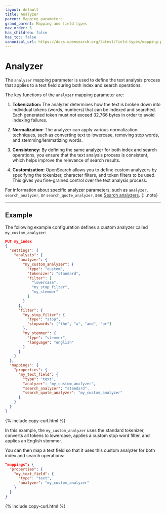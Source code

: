 ```yaml
---
layout: default
title: Analyzer
parent: Mapping parameters
grand_parent: Mapping and field types
nav_order: 5
has_children: false
has_toc: false
canonical_url: https://docs.opensearch.org/latest/field-types/mapping-parameters/analyzer/
---
```


# Analyzer

The `analyzer` mapping parameter is used to define the text analysis process that applies to a text field during both index and search operations.

The key functions of the `analyzer` mapping parameter are:

1. **Tokenization:** The analyzer determines how the text is broken down into individual tokens (words, numbers) that can be indexed and searched. Each generated token must not exceed 32,766 bytes in order to avoid indexing failures.

2. **Normalization:** The analyzer can apply various normalization techniques, such as converting text to lowercase, removing stop words, and stemming/lemmatizing words.

3. **Consistency:** By defining the same analyzer for both index and search operations, you ensure that the text analysis process is consistent, which helps improve the relevance of search results.

4. **Customization:** OpenSearch allows you to define custom analyzers by specifying the tokenizer, character filters, and token filters to be used. This gives you fine-grained control over the text analysis process.

For information about specific analyzer parameters, such as `analyzer`, `search_analyzer`, or `search_quote_analyzer`, see [Search analyzers]({{site.url}}{{site.baseurl}}/analyzers/search-analyzers/).
{: .note}

------------

## Example

The following example configuration defines a custom analyzer called `my_custom_analyzer`:

```json
PUT my_index
{
  "settings": {
    "analysis": {
      "analyzer": {
        "my_custom_analyzer": {
          "type": "custom",
          "tokenizer": "standard",
          "filter": [
            "lowercase",
            "my_stop_filter",
            "my_stemmer"
          ]
        }
      },
      "filter": {
        "my_stop_filter": {
          "type": "stop",
          "stopwords": ["the", "a", "and", "or"]
        },
        "my_stemmer": {
          "type": "stemmer",
          "language": "english"
        }
      }
    }
  },
  "mappings": {
    "properties": {
      "my_text_field": {
        "type": "text",
        "analyzer": "my_custom_analyzer",
        "search_analyzer": "standard",
        "search_quote_analyzer": "my_custom_analyzer"
      }
    }
  }
}
```
{% include copy-curl.html %}

In this example, the `my_custom_analyzer` uses the standard tokenizer, converts all tokens to lowercase, applies a custom stop word filter, and applies an English stemmer.

You can then map a text field so that it uses this custom analyzer for both index and search operations:

```json
"mappings": {
  "properties": {
    "my_text_field": {
      "type": "text",
      "analyzer": "my_custom_analyzer"
    }
  }
}
```
{% include copy-curl.html %}

